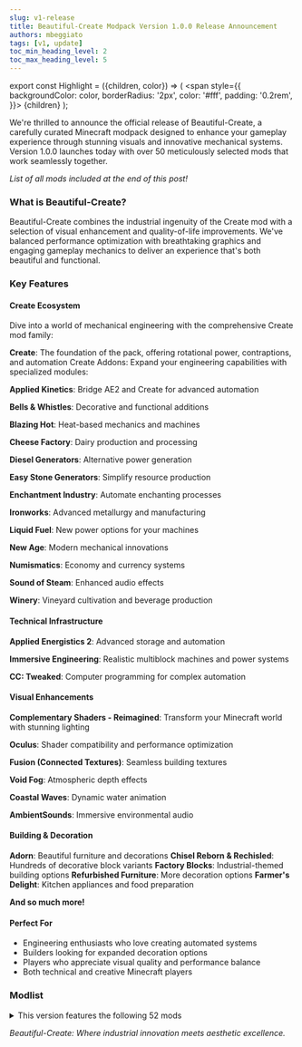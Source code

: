```yaml
---
slug: v1-release
title: Beautiful-Create Modpack Version 1.0.0 Release Announcement
authors: mbeggiato
tags: [v1, update]
toc_min_heading_level: 2
toc_max_heading_level: 5
---
```

export const Highlight = ({children, color}) => (
  <span
    style={{
      backgroundColor: color,
      borderRadius: '2px',
      color: '#fff',
      padding: '0.2rem',
    }}>
    {children}
  </span>
);


<p>We're thrilled to announce the official release of Beautiful-Create, a carefully curated Minecraft modpack designed to enhance your gameplay experience through stunning visuals and innovative mechanical systems. Version 1.0.0 launches today with over 50 meticulously selected mods that work seamlessly together.</p>
<i>List of all mods included at the end of this post!</i>

### What is Beautiful-Create?
<p>Beautiful-Create combines the industrial ingenuity of the Create mod with a selection of visual enhancement and quality-of-life improvements. We've balanced performance optimization with breathtaking graphics and engaging gameplay mechanics to deliver an experience that's both beautiful and functional.</p>

### Key Features

#### Create Ecosystem
Dive into a world of mechanical engineering with the comprehensive Create mod family:

**Create**: The foundation of the pack, offering rotational power, contraptions, and automation
Create Addons: Expand your engineering capabilities with specialized modules:

**Applied Kinetics**: Bridge AE2 and Create for advanced automation

**Bells & Whistles**: Decorative and functional additions

**Blazing Hot**: Heat-based mechanics and machines

**Cheese Factory**: Dairy production and processing

**Diesel Generators**: Alternative power generation

**Easy Stone Generators**: Simplify resource production

**Enchantment Industry**: Automate enchanting processes

**Ironworks**: Advanced metallurgy and manufacturing

**Liquid Fuel**: New power options for your machines

**New Age**: Modern mechanical innovations

**Numismatics**: Economy and currency systems

**Sound of Steam**: Enhanced audio effects

**Winery**: Vineyard cultivation and beverage production


#### Technical Infrastructure

**Applied Energistics 2**: Advanced storage and automation

**Immersive Engineering**: Realistic multiblock machines and power systems

**CC: Tweaked**: Computer programming for complex automation

#### Visual Enhancements

**Complementary Shaders - Reimagined**: Transform your Minecraft world with stunning lighting

**Oculus**: Shader compatibility and performance optimization

**Fusion (Connected Textures)**: Seamless building textures

**Void Fog**: Atmospheric depth effects

**Coastal Waves**: Dynamic water animation

**AmbientSounds**: Immersive environmental audio

#### Building & Decoration

**Adorn**: Beautiful furniture and decorations
**Chisel Reborn & Rechisled**: Hundreds of decorative block variants
**Factory Blocks**: Industrial-themed building options
**Refurbished Furniture**: More decoration options
**Farmer's Delight**: Kitchen appliances and food preparation


<b>And so much more!</b>


#### Perfect For

* Engineering enthusiasts who love creating automated systems
* Builders looking for expanded decoration options
* Players who appreciate visual quality and performance balance
* Both technical and creative Minecraft players


### Modlist
<details>
<summary>This version features the following 52 mods</summary>
| Mod                                | Version     | Link                                                  |
| ---------------------------------- | ----------- | ----------------------------------------------------- |
| Adorn                              | 5.0.1       | https://modrinth.com/mod/adorn                        |
| AmbientSounds                      | 6.1.4       | https://modrinth.com/mod/ambientsounds                |
| Applied Energistics 2              | 15.3.3      | https://modrinth.com/mod/ae2                          |
| Architectury API                   | 9.2.14      | https://modrinth.com/mod/architectury-api             |
| bad packets                        | 0.4.2       | https://modrinth.com/mod/badpackets                   |
| BetterF3                           | 7.0.2       | https://modrinth.com/mod/betterf3                     |
| Blocks You Need                    | 1.8.1       | https://modrinth.com/mod/blocks-you-need              |
| Botarium                           | 2.3.4       | https://modrinth.com/mod/botarium                     |
| CC: Tweaked                        | 1.115.1     | https://modrinth.com/mod/cc-tweaked                   |
| Chisel Reborn                      | 1.7.0       | https://modrinth.com/mod/chisel-reborn                |
| Cloth Config API                   | 11.1.136    | https://modrinth.com/mod/cloth-config                 |
| Coastal Waves                      | 1.4.1       | https://modrinth.com/mod/coastal-waves                |
| Complementary Shaders - Reimagined | r5.4        | https://modrinth.com/shader/complementary-reimagined  |
| configured-forge-1.20.1-2.2.3.jar  | 2.2.3       |                                                       |
| Create                             | 6.0.2       | https://modrinth.com/mod/create                       |
| Create builders                    | 2.0         | https://modrinth.com/mod/create-builders              |
| Create Guardian Beam Defense       | 1.3.2b      | https://modrinth.com/mod/create-guardian-beam-defense |
| Create Utillities                  | 0.3.1       | https://modrinth.com/mod/create-utilities             |
| Create: Applied Kinetics           | 1.5.0       | https://modrinth.com/mod/create-applied-kinetics      |
| Create: Bells & Whistles           | 0.4.5       | https://modrinth.com/mod/bellsandwhistles             |
| Create: Blazing Hot                | 0.6.6       | https://modrinth.com/mod/create-blazing-hot           |
| Create: Cheese Factory             | 1.2.0       | https://modrinth.com/mod/create-cheese                |
| Create: Disel Generators           | 1.3.1       | https://modrinth.com/mod/create-diesel-generators     |
| Create: Easy Stone Generators      | 1.0.0       | https://modrinth.com/mod/create-stone-generators      |
| Create: Enchantment Industry       | 1.3.1       | https://modrinth.com/mod/create-enchantment-industry  |
| Create: Ironworks                  | 3.5.0       | https://modrinth.com/mod/create-ironworks             |
| Create: Liquid Fuel                | 2.0.2       | https://modrinth.com/mod/create-liquid-fuel           |
| Create: New Age                    | 1.1.3       | https://modrinth.com/mod/create-new-age               |
| Create: Numismatics                | 1.0.15      | https://modrinth.com/mod/numismatics                  |
| Create: Sound of Steam             | 0.6         | https://modrinth.com/mod/create-sound-of-steam        |
| Create: Winery                     | 1.4.0       | https://modrinth.com/mod/create-winery                |
| CreateiveCore                      | 2.12.31     | https://modrinth.com/mod/creativecore                 |
| e4mc                               | 4.0.1       | https://modrinth.com/mod/e4mc                         |
| Embeddium                          | 0.3.31      | https://modrinth.com/mod/embeddium                    |
| Factory Blocks                     | 1.3.1       | https://modrinth.com/mod/factory-blocks               |
| Farmer's Delight                   | 1.2.7       | https://modrinth.com/mod/farmers-delight              |
| framework-forge                    | 0.7.12      |                                                       |
| Fusion (Connected Textures)        | 1.1.1       | https://modrinth.com/mod/fusion-connected-textures    |
| Immersive Engineering              | 10.1.0-171  | https://modrinth.com/mod/immersiveengineering         |
| Just Enough Immersive Multiblocks  | 1.0.4       | https://modrinth.com/mod/jei-multiblocks              |
| Just Enough Items                  | 15.20.0.104 | https://modrinth.com/mod/jei                          |
| Kotlin for Forge                   | 4.11.0      | https://modrinth.com/mod/kotlin-for-forge             |
| Oculus                             | 1.8.0       | https://modrinth.com/mod/oculus                       |
| Rechiseld                          | 1.1.6       | https://modrinth.com/mod/rechiseled                   |
| Refurbished Furniture              | 1.0.12      |                                                       |
| Seamless Loading Screen            | 2.0.2       | https://modrinth.com/mod/seamless-loading-screen      |
| SuperMartijn642's Config Lib       | 1.1.8       | https://modrinth.com/mod/supermartijn642s-config-lib  |
| SuperMartijn642's Core Lib         | 1.1.12a     | https://modrinth.com/mod/supermartijn642s-core-lib    |
| Void Fog                           | 2.0.23      | https://modrinth.com/mod/voidfog                      |
| WTHIT                              | 8.16.1      | https://modrinth.com/mod/wthit                        |
| Xaero's Minimap (Fair-Play)        | 23.8.2      | https://modrinth.com/mod/xaeros-minimap-fair          |

</details>

<i>Beautiful-Create: Where industrial innovation meets aesthetic excellence.</i>